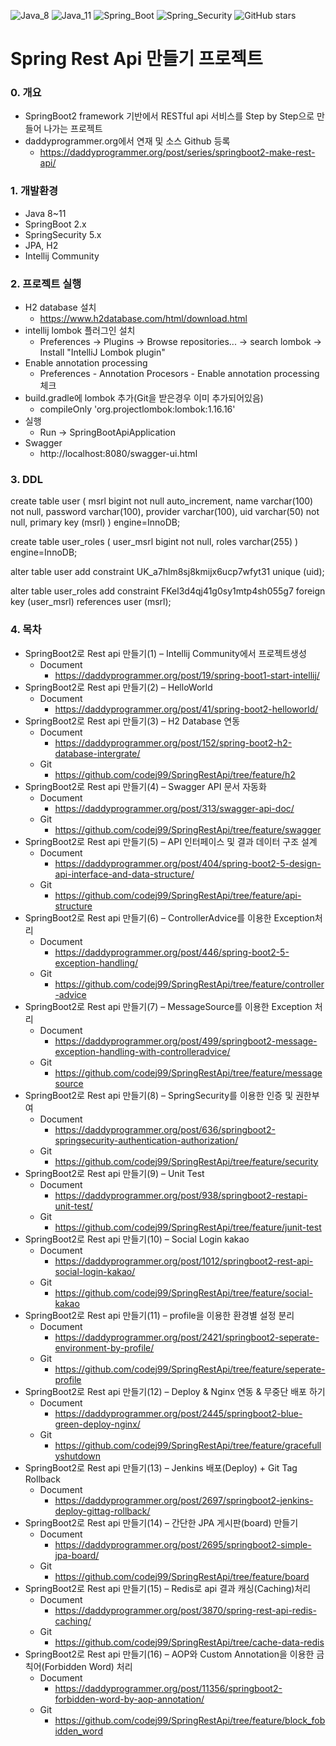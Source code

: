 ![Java_8](https://img.shields.io/badge/java-v1.8-red?logo=java)
![Java_11](https://img.shields.io/badge/java-v11-red?logo=java)
![Spring_Boot](https://img.shields.io/badge/Spring_Boot-v2.1.4-green.svg?logo=spring)
![Spring_Security](https://img.shields.io/badge/Spring_Security-v5.1.5-green.svg?logo=spring)
![GitHub stars](https://img.shields.io/github/stars/codej99/SpringRestApi?style=social)
# Spring Rest Api 만들기 프로젝트

### 0. 개요
- SpringBoot2 framework 기반에서 RESTful api 서비스를 Step by Step으로 만들어 나가는 프로젝트
- daddyprogrammer.org에서 연재 및 소스 Github 등록
    - https://daddyprogrammer.org/post/series/springboot2-make-rest-api/

### 1. 개발환경
- Java 8~11
- SpringBoot 2.x
- SpringSecurity 5.x
- JPA, H2
- Intellij Community

### 2. 프로젝트 실행
- H2 database 설치
    - https://www.h2database.com/html/download.html
- intellij lombok 플러그인 설치
    - Preferences -> Plugins -> Browse repositories... -> search lombok -> Install "IntelliJ Lombok plugin"
- Enable annotation processing
    - Preferences - Annotation Procesors - Enable annotation processing 체크
- build.gradle에 lombok 추가(Git을 받은경우 이미 추가되어있음)
    - compileOnly 'org.projectlombok:lombok:1.16.16'
- 실행
    - Run -> SpringBootApiApplication
- Swagger
    - http://localhost:8080/swagger-ui.html
    
### 3. DDL
create table user (
       msrl bigint not null auto_increment,
        name varchar(100) not null,
        password varchar(100),
        provider varchar(100),
        uid varchar(50) not null,
        primary key (msrl)
    ) engine=InnoDB;
    
create table user_roles (
       user_msrl bigint not null,
        roles varchar(255)
    ) engine=InnoDB;
    
    
alter table user 
add constraint UK_a7hlm8sj8kmijx6ucp7wfyt31 unique (uid);

alter table user_roles 
       add constraint FKel3d4qj41g0sy1mtp4sh055g7 
       foreign key (user_msrl) 
       references user (msrl);
       
### 4. 목차
- SpringBoot2로 Rest api 만들기(1) – Intellij Community에서 프로젝트생성
    - Document
        - https://daddyprogrammer.org/post/19/spring-boot1-start-intellij/
- SpringBoot2로 Rest api 만들기(2) – HelloWorld
    - Document
        - https://daddyprogrammer.org/post/41/spring-boot2-helloworld/
- SpringBoot2로 Rest api 만들기(3) – H2 Database 연동
    - Document
        - https://daddyprogrammer.org/post/152/spring-boot2-h2-database-intergrate/
    - Git
        - https://github.com/codej99/SpringRestApi/tree/feature/h2
- SpringBoot2로 Rest api 만들기(4) – Swagger API 문서 자동화
    - Document
        - https://daddyprogrammer.org/post/313/swagger-api-doc/
    - Git
        - https://github.com/codej99/SpringRestApi/tree/feature/swagger
- SpringBoot2로 Rest api 만들기(5) – API 인터페이스 및 결과 데이터 구조 설계
    - Document
        - https://daddyprogrammer.org/post/404/spring-boot2-5-design-api-interface-and-data-structure/
    - Git
        - https://github.com/codej99/SpringRestApi/tree/feature/api-structure
- SpringBoot2로 Rest api 만들기(6) – ControllerAdvice를 이용한 Exception처리
    - Document 
        - https://daddyprogrammer.org/post/446/spring-boot2-5-exception-handling/
    - Git
        - https://github.com/codej99/SpringRestApi/tree/feature/controller-advice
- SpringBoot2로 Rest api 만들기(7) – MessageSource를 이용한 Exception 처리
    - Document
        - https://daddyprogrammer.org/post/499/springboot2-message-exception-handling-with-controlleradvice/
    - Git
        - https://github.com/codej99/SpringRestApi/tree/feature/messagesource
- SpringBoot2로 Rest api 만들기(8) – SpringSecurity를 이용한 인증 및 권한부여
    - Document
        - https://daddyprogrammer.org/post/636/springboot2-springsecurity-authentication-authorization/
    - Git
        - https://github.com/codej99/SpringRestApi/tree/feature/security
- SpringBoot2로 Rest api 만들기(9) – Unit Test
    - Document
        - https://daddyprogrammer.org/post/938/springboot2-restapi-unit-test/
    - Git
        - https://github.com/codej99/SpringRestApi/tree/feature/junit-test
- SpringBoot2로 Rest api 만들기(10) – Social Login kakao
    - Document
        - https://daddyprogrammer.org/post/1012/springboot2-rest-api-social-login-kakao/
    - Git
        - https://github.com/codej99/SpringRestApi/tree/feature/social-kakao
- SpringBoot2로 Rest api 만들기(11) – profile을 이용한 환경별 설정 분리
    - Document
        - https://daddyprogrammer.org/post/2421/springboot2-seperate-environment-by-profile/
    - Git
        - https://github.com/codej99/SpringRestApi/tree/feature/seperate-profile
 - SpringBoot2로 Rest api 만들기(12) – Deploy & Nginx 연동 & 무중단 배포 하기
    - Document
        - https://daddyprogrammer.org/post/2445/springboot2-blue-green-deploy-nginx/
    - Git
        - https://github.com/codej99/SpringRestApi/tree/feature/gracefullyshutdown
  - SpringBoot2로 Rest api 만들기(13) – Jenkins 배포(Deploy) + Git Tag Rollback
    - Document
        - https://daddyprogrammer.org/post/2697/springboot2-jenkins-deploy-gittag-rollback/
  - SpringBoot2로 Rest api 만들기(14) – 간단한 JPA 게시판(board) 만들기
    - Document
        - https://daddyprogrammer.org/post/2695/springboot2-simple-jpa-board/
    - Git
        - https://github.com/codej99/SpringRestApi/tree/feature/board
  - SpringBoot2로 Rest api 만들기(15) – Redis로 api 결과 캐싱(Caching)처리
    - Document
        - https://daddyprogrammer.org/post/3870/spring-rest-api-redis-caching/
    - Git
        - https://github.com/codej99/SpringRestApi/tree/cache-data-redis
  - SpringBoot2로 Rest api 만들기(16) – AOP와 Custom Annotation을 이용한 금칙어(Forbidden Word) 처리
    - Document
        - https://daddyprogrammer.org/post/11356/springboot2-forbidden-word-by-aop-annotation/
    - Git
        - https://github.com/codej99/SpringRestApi/tree/feature/block_fobidden_word
